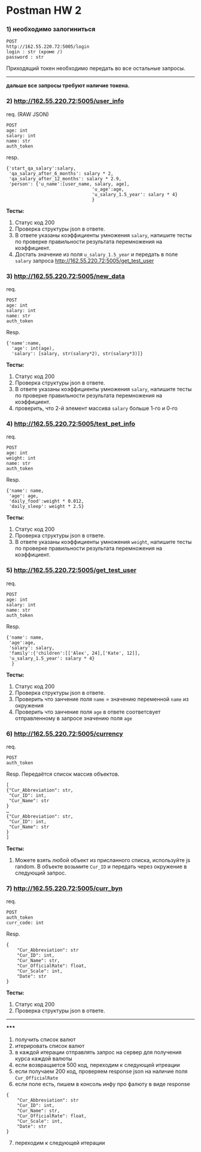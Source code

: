 # Postman HW 2

### 1) необходимо залогиниться
```
POST
http://162.55.220.72:5005/login
login : str (кроме /)
password : str
```
Приходящий токен необходимо передать во все остальные запросы.
***
**дальше все запросы требуют наличие токена.**

### 2) http://162.55.220.72:5005/user_info
req. (RAW JSON)
```
POST
age: int
salary: int
name: str
auth_token
```
resp.
```
{'start_qa_salary':salary,
 'qa_salary_after_6_months': salary * 2,
 'qa_salary_after_12_months': salary * 2.9,
 'person': {'u_name':[user_name, salary, age],
                                'u_age':age,
                                'u_salary_1.5_year': salary * 4}
                                }
```
**Тесты:**
1) Статус код 200
2) Проверка структуры json в ответе.
3) В ответе указаны коэффициенты умножения `salary`, напишите тесты по проверке правильности результата перемножения на коэффициент.
4) Достать значение из поля `u_salary_1.5_year` и передать в поле `salary` запроса http://162.55.220.72:5005/get_test_user

### 3) http://162.55.220.72:5005/new_data
req.
```
POST
age: int
salary: int
name: str
auth_token
```
Resp.
```
{'name':name,
  'age': int(age),
  'salary': [salary, str(salary*2), str(salary*3)]}
```
**Тесты:**
1) Статус код 200
2) Проверка структуры json в ответе.
3) В ответе указаны коэффициенты умножения `salary`, напишите тесты по проверке правильности результата перемножения на коэффициент.
4) проверить, что 2-й элемент массива `salary` больше 1-го и 0-го

### 4) http://162.55.220.72:5005/test_pet_info
req.
```
POST
age: int
weight: int
name: str
auth_token
```
Resp.
```
{'name': name,
 'age': age,
 'daily_food':weight * 0.012,
 'daily_sleep': weight * 2.5}
```
**Тесты:**
1) Статус код 200
2) Проверка структуры json в ответе.
3) В ответе указаны коэффициенты умножения `weight`, напишите тесты по проверке правильности результата перемножения на коэффициент.

### 5) http://162.55.220.72:5005/get_test_user
req.
```
POST
age: int
salary: int
name: str
auth_token
```
Resp.
```
{'name': name,
 'age':age,
 'salary': salary,
 'family':{'children':[['Alex', 24],['Kate', 12]],
 'u_salary_1.5_year': salary * 4}
  }
```
**Тесты:**
1) Статус код 200
2) Проверка структуры json в ответе.
3) Проверить что занчение поля `name` = значению переменной `name` из окружения
4) Проверить что занчение поля `age` в ответе соответсвует отправленному в запросе значению поля `age`

### 6) http://162.55.220.72:5005/currency
req.
```
POST
auth_token
```
Resp. Передаётся список массив объектов.
```
[
{"Cur_Abbreviation": str,
 "Cur_ID": int,
 "Cur_Name": str
}
…
{"Cur_Abbreviation": str,
 "Cur_ID": int,
 "Cur_Name": str
}
]
```
**Тесты:**
1) Можете взять любой объект из присланного списка, используйте js random.
В объекте возьмите `Cur_ID` и передать через окружение в следующий запрос.

### 7) http://162.55.220.72:5005/curr_byn
req.
```
POST
auth_token
curr_code: int
```
Resp.
```
{
    "Cur_Abbreviation": str
    "Cur_ID": int,
    "Cur_Name": str,
    "Cur_OfficialRate": float,
    "Cur_Scale": int,
    "Date": str
}
```
**Тесты:**
1) Статус код 200
2) Проверка структуры json в ответе.
---
__***__
1) получить список валют
2) итерировать список валют
3) в каждой итерации отправлять запрос на сервер для получения курса каждой валюты
4) если возвращается 500 код, переходим к следующей итреации
5) если получаем 200 код, проверяем response json на наличие поля `Cur_OfficialRate`
6) если поле есть, пишем в консоль инфу про фалюту в виде response
```
{
    "Cur_Abbreviation": str
    "Cur_ID": int,
    "Cur_Name": str,
    "Cur_OfficialRate": float,
    "Cur_Scale": int,
    "Date": str
}
```
7) переходим к следующей итерации
